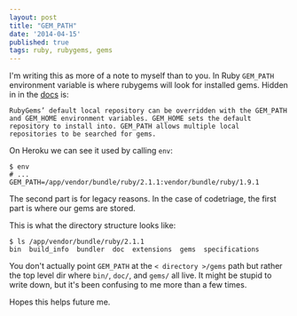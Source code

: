 ```yaml
---
layout: post
title: "GEM_PATH"
date: '2014-04-15'
published: true
tags: ruby, rubygems, gems
---
```


I'm writing this as more of a note to myself than to you. In Ruby `GEM_PATH` environment variable is where rubygems will look for installed gems. Hidden in in the [docs](https://guides.rubygems.org/command-reference/) is:

```
RubyGems’ default local repository can be overridden with the GEM_PATH and GEM_HOME environment variables. GEM_HOME sets the default repository to install into. GEM_PATH allows multiple local repositories to be searched for gems.
```

On Heroku we can see it used by calling `env`:


```
$ env
# ...
GEM_PATH=/app/vendor/bundle/ruby/2.1.1:vendor/bundle/ruby/1.9.1
```

The second part is for legacy reasons. In the case of codetriage, the first part is where our gems are stored.

This is what the directory structure looks like:

```
$ ls /app/vendor/bundle/ruby/2.1.1
bin  build_info  bundler  doc  extensions  gems  specifications
```

You don't actually point `GEM_PATH` at the `< directory >/gems` path but rather the top level dir where `bin/`, `doc/`, and `gems/` all live. It might be stupid to write down, but it's been confusing to me more than a few times.

Hopes this helps future me.